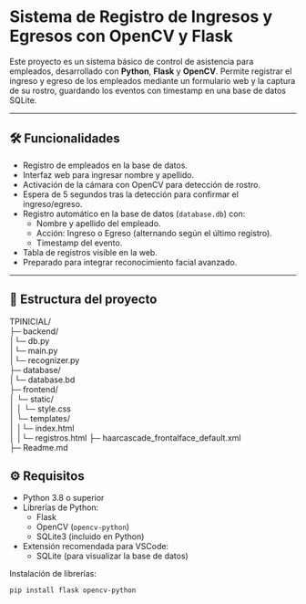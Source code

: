 # Sistema de Registro de Ingresos y Egresos con OpenCV y Flask

Este proyecto es un sistema básico de control de asistencia para empleados, desarrollado con **Python**, **Flask** y **OpenCV**. Permite registrar el ingreso y egreso de los empleados mediante un formulario web y la captura de su rostro, guardando los eventos con timestamp en una base de datos SQLite.

---

## 🛠 Funcionalidades

- Registro de empleados en la base de datos.
- Interfaz web para ingresar nombre y apellido.
- Activación de la cámara con OpenCV para detección de rostro.
- Espera de 5 segundos tras la detección para confirmar el ingreso/egreso.
- Registro automático en la base de datos (`database.db`) con:
  - Nombre y apellido del empleado.
  - Acción: Ingreso o Egreso (alternando según el último registro).
  - Timestamp del evento.
- Tabla de registros visible en la web.
- Preparado para integrar reconocimiento facial avanzado.

---

## 📂 Estructura del proyecto   
TPINICIAL/  
├─ backend/  
│└─ db.py   
│└─ main.py  
│└─ recognizer.py  
├─ database/  
│└─ database.bd  
├─ frontend/   
│ └─ static/  
│ │ └─ style.css  
│ └─ templates/   
│ │└─ index.html  
│ │└─ registros.html
├─ haarcascade_frontalface_default.xml  
├─ Readme.md

## ⚙️ Requisitos

- Python 3.8 o superior
- Librerías de Python:
  - Flask
  - OpenCV (`opencv-python`)
  - SQLite3 (incluido en Python)
- Extensión recomendada para VSCode:
  - SQLite (para visualizar la base de datos)

Instalación de librerías:

```bash
pip install flask opencv-python
